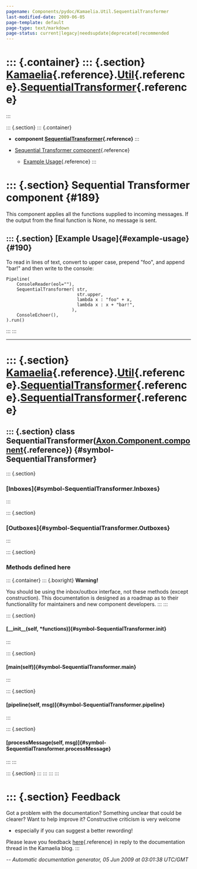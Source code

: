 ```yaml
---
pagename: Components/pydoc/Kamaelia.Util.SequentialTransformer
last-modified-date: 2009-06-05
page-template: default
page-type: text/markdown
page-status: current|legacy|needsupdate|deprecated|recommended
---
```

::: {.container}
::: {.section}
[Kamaelia](/Components/pydoc/Kamaelia.html){.reference}.[Util](/Components/pydoc/Kamaelia.Util.html){.reference}.[SequentialTransformer](/Components/pydoc/Kamaelia.Util.SequentialTransformer.html){.reference}
================================================================================================================================================================================================================
:::

::: {.section}
::: {.container}
-   **component
    [SequentialTransformer](/Components/pydoc/Kamaelia.Util.SequentialTransformer.SequentialTransformer.html){.reference}**
:::

-   [Sequential Transformer component](#189){.reference}
    -   [Example Usage](#190){.reference}
:::

::: {.section}
Sequential Transformer component {#189}
================================

This component applies all the functions supplied to incoming messages.
If the output from the final function is None, no message is sent.

::: {.section}
[Example Usage]{#example-usage} {#190}
-------------------------------

To read in lines of text, convert to upper case, prepend \"foo\", and
append \"bar!\" and then write to the console:

``` {.literal-block}
Pipeline(
    ConsoleReader(eol=""),
    SequentialTransformer( str,
                           str.upper,
                           lambda x : "foo" + x,
                           lambda x : x + "bar!",
                         ),
    ConsoleEchoer(),
).run()
```
:::
:::

------------------------------------------------------------------------

::: {.section}
[Kamaelia](/Components/pydoc/Kamaelia.html){.reference}.[Util](/Components/pydoc/Kamaelia.Util.html){.reference}.[SequentialTransformer](/Components/pydoc/Kamaelia.Util.SequentialTransformer.html){.reference}.[SequentialTransformer](/Components/pydoc/Kamaelia.Util.SequentialTransformer.SequentialTransformer.html){.reference}
======================================================================================================================================================================================================================================================================================================================================

::: {.section}
class SequentialTransformer([Axon.Component.component](/Docs/Axon/Axon.Component.component.html){.reference}) {#symbol-SequentialTransformer}
-------------------------------------------------------------------------------------------------------------

::: {.section}
### [Inboxes]{#symbol-SequentialTransformer.Inboxes}
:::

::: {.section}
### [Outboxes]{#symbol-SequentialTransformer.Outboxes}
:::

::: {.section}
### Methods defined here

::: {.container}
::: {.boxright}
**Warning!**

You should be using the inbox/outbox interface, not these methods
(except construction). This documentation is designed as a roadmap as to
their functionalilty for maintainers and new component developers.
:::
:::

::: {.section}
#### [\_\_init\_\_(self, \*functions)]{#symbol-SequentialTransformer.__init__}
:::

::: {.section}
#### [main(self)]{#symbol-SequentialTransformer.main}
:::

::: {.section}
#### [pipeline(self, msg)]{#symbol-SequentialTransformer.pipeline}
:::

::: {.section}
#### [processMessage(self, msg)]{#symbol-SequentialTransformer.processMessage}
:::
:::

::: {.section}
:::
:::
:::
:::

::: {.section}
Feedback
========

Got a problem with the documentation? Something unclear that could be
clearer? Want to help improve it? Constructive criticism is very welcome
- especially if you can suggest a better rewording!

Please leave you feedback
[here](../../../cgi-bin/blog/blog.cgi?rm=viewpost&nodeid=1142023701){.reference}
in reply to the documentation thread in the Kamaelia blog.
:::

*\-- Automatic documentation generator, 05 Jun 2009 at 03:01:38 UTC/GMT*
